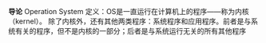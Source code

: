 **导论**
Operation System
定义：OS是一直运行在计算机上的程序——称为内核（kernel）。
除了内核外，还有其他两类程序：系统程序和应用程序。前者是与系统有关的程序，但不是内核的一部分；后者是与系统运行无关的所有其他程序